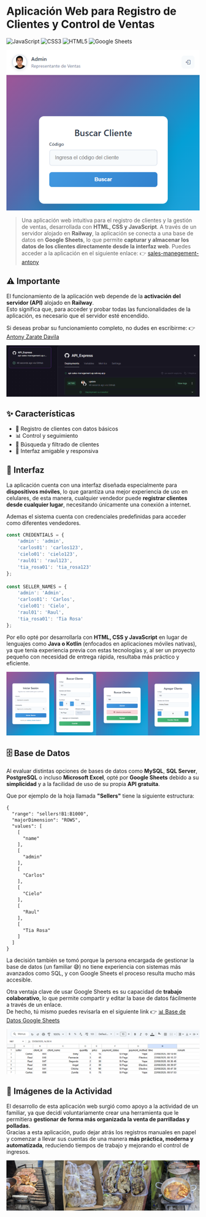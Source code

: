 # Aplicación Web para Registro de Clientes y Control de Ventas

![JavaScript](https://img.shields.io/badge/JavaScript-F7DF1E?logo=javascript&logoColor=000&style=for-the-badge)
![CSS3](https://img.shields.io/badge/CSS3-1572B6?logo=css3&logoColor=fff&style=for-the-badge)
![HTML5](https://img.shields.io/badge/HTML5-E34F26?logo=html5&logoColor=fff&style=for-the-badge)
![Google Sheets](https://img.shields.io/badge/Google%20Sheets-34A853?logo=googlesheets&logoColor=fff&style=for-the-badge)

[![Vista previa](https://github.com/anton-zd/Aplicacion_Web_para_Registro_de_Clientes_y_Control_de_Ventas/blob/main/assets/readme_files/image_1.png)](https://sales-manegement-antony.netlify.app/)

> Una aplicación web intuitiva para el registro de clientes y la gestión de ventas, desarrollada con **HTML, CSS y JavaScript**.
> A través de un servidor alojado en **Railway**, la aplicación se conecta a una base de datos en **Google Sheets**, lo que permite **capturar y almacenar los datos de los clientes directamente desde la interfaz web**.
> Puedes acceder a la aplicación en el siguiente enlace: 👉 [sales-manegement-antony](https://sales-manegement-antony.netlify.app/)

## ⚠️ Importante

El funcionamiento de la aplicación web depende de la **activación del servidor (API)** alojado en **Railway**.  
Esto significa que, para acceder y probar todas las funcionalidades de la aplicación, es necesario que el servidor esté encendido.  

Si deseas probar su funcionamiento completo, no dudes en escribirme: 👉 [Antony Zarate Davila](https://www.linkedin.com/in/antonyzarate/)

![Aviso](https://github.com/anton-zd/Aplicacion_Web_para_Registro_de_Clientes_y_Control_de_Ventas/blob/main/assets/readme_files/image_2.png)

## ✨ Características

- 👤 Registro de clientes con datos básicos
- 📊 Control y seguimiento 
- 🔎 Búsqueda y filtrado de clientes
- 🎨 Interfaz amigable y responsiva

## 📱 Interfaz

La aplicación cuenta con una interfaz diseñada especialmente para **dispositivos móviles**, lo que garantiza una mejor experiencia de uso en celulares, de esta manera, cualquier vendedor puede **registrar clientes desde cualquier lugar**, necesitando únicamente una conexión a internet.  

Ademas el sistema cuenta con credenciales predefinidas para acceder como diferentes vendedores.  

```javascript
const CREDENTIALS = {
    'admin': 'admin',
    'carlos01': 'carlos123',
    'cielo01': 'cielo123',
    'raul01': 'raul123',
    'tia_rosa01': 'tia_rosa123'
};

const SELLER_NAMES = {
    'admin': 'Admin',
    'carlos01': 'Carlos',
    'cielo01': 'Cielo',
    'raul01': 'Raul',
    'tia_rosa01': 'Tia Rosa'
};
```

Por ello opté por desarrollarla con **HTML, CSS y JavaScript** en lugar de lenguajes como **Java o Kotlin** (enfocados en aplicaciones móviles nativas), ya que tenía experiencia previa con estas tecnologías y, al ser un proyecto pequeño con necesidad de entrega rápida, resultaba más práctico y eficiente.

![Interfaz](https://github.com/anton-zd/Aplicacion_Web_para_Registro_de_Clientes_y_Control_de_Ventas/blob/main/assets/readme_files/image_3.png)

## 🗄️ Base de Datos

Al evaluar distintas opciones de bases de datos como **MySQL**, **SQL Server**, **PostgreSQL** o incluso **Microsoft Excel**, opté por **Google Sheets** debido a su **simplicidad** y a la facilidad de uso de su propia **API gratuita**. 

Que por ejemplo de la hoja llamada **"Sellers"** tiene la siguiente estructura:
```
{
  "range": "sellers!B1:B1000",
  "majorDimension": "ROWS",
  "values": [
    [
      "name"
    ],
    [
      "admin"
    ],
    [
      "Carlos"
    ],
    [
      "Cielo"
    ],
    [
      "Raul"
    ],
    [
      "Tia Rosa"
    ]
  ]
}
```
La decisión también se tomó porque la persona encargada de gestionar la base de datos (un familiar 😅) no tiene experiencia con sistemas más avanzados como SQL, y con Google Sheets el proceso resulta mucho más accesible.  

Otra ventaja clave de usar Google Sheets es su capacidad de **trabajo colaborativo**, lo que permite compartir y editar la base de datos fácilmente a través de un enlace.  
De hecho, tú mismo puedes revisarla en el siguiente link 👉 [📊 Base de Datos Google Sheets](https://docs.google.com/spreadsheets/d/1r4CeqEpV315mvCQMy7M77fppCwdX2mW4sC_5ZvUJQNo/edit?usp=sharing)

![BD](https://github.com/anton-zd/Aplicacion_Web_para_Registro_de_Clientes_y_Control_de_Ventas/blob/main/assets/readme_files/image_4.png)

## 🍗 Imágenes de la Actividad

El desarrollo de esta aplicación web surgió como apoyo a la actividad de un familiar, ya que decidí voluntariamente crear una herramienta que le permitiera **gestionar de forma más organizada la venta de parrilladas y polladas**.  
Gracias a esta aplicación, pudo dejar atrás los registros manuales en papel y comenzar a llevar sus cuentas de una manera **más práctica, moderna y automatizada**, reduciendo tiempos de trabajo y mejorando el control de ingresos.

![Actividad](https://github.com/anton-zd/Aplicacion_Web_para_Registro_de_Clientes_y_Control_de_Ventas/blob/main/assets/readme_files/image_5.jpg)

